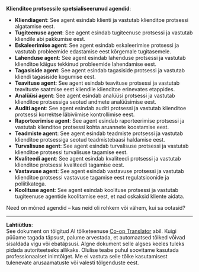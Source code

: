 <!--
CO_OP_TRANSLATOR_METADATA:
{
  "original_hash": "5be7b05ac3220c4fb91e9bd5a37a3794",
  "translation_date": "2025-10-11T11:08:52+00:00",
  "source_file": "08-multi-agent/solution/solution.md",
  "language_code": "et"
}
-->
**Klienditoe protsessile spetsialiseerunud agendid**:

- **Kliendiagent**: See agent esindab klienti ja vastutab klienditoe protsessi algatamise eest.
- **Tugiteenuse agent**: See agent esindab tugiteenuse protsessi ja vastutab kliendile abi pakkumise eest.
- **Eskaleerimise agent**: See agent esindab eskaleerimise protsessi ja vastutab probleemide edastamise eest kõrgemale tugitasemele.
- **Lahenduse agent**: See agent esindab lahenduse protsessi ja vastutab klienditoe käigus tekkinud probleemide lahendamise eest.
- **Tagasiside agent**: See agent esindab tagasiside protsessi ja vastutab kliendi tagasiside kogumise eest.
- **Teavituse agent**: See agent esindab teavituse protsessi ja vastutab teavituste saatmise eest kliendile klienditoe erinevates etappides.
- **Analüüsi agent**: See agent esindab analüüsi protsessi ja vastutab klienditoe protsessiga seotud andmete analüüsimise eest.
- **Auditi agent**: See agent esindab auditi protsessi ja vastutab klienditoe protsessi korrektse läbiviimise kontrollimise eest.
- **Raporteerimise agent**: See agent esindab raporteerimise protsessi ja vastutab klienditoe protsessi kohta aruannete koostamise eest.
- **Teadmiste agent**: See agent esindab teadmiste protsessi ja vastutab klienditoe protsessiga seotud teadmistebaasi haldamise eest.
- **Turvalisuse agent**: See agent esindab turvalisuse protsessi ja vastutab klienditoe protsessi turvalisuse tagamise eest.
- **Kvaliteedi agent**: See agent esindab kvaliteedi protsessi ja vastutab klienditoe protsessi kvaliteedi tagamise eest.
- **Vastavuse agent**: See agent esindab vastavuse protsessi ja vastutab klienditoe protsessi vastavuse tagamise eest regulatsioonide ja poliitikatega.
- **Koolituse agent**: See agent esindab koolituse protsessi ja vastutab tugiteenuse agentide koolitamise eest, et nad oskaksid kliente aidata.

Need on mõned agendid – kas neid oli rohkem või vähem, kui sa ootasid?

---

**Lahtiütlus**:  
See dokument on tõlgitud AI tõlketeenuse [Co-op Translator](https://github.com/Azure/co-op-translator) abil. Kuigi püüame tagada täpsust, palume arvestada, et automaatsed tõlked võivad sisaldada vigu või ebatäpsusi. Algne dokument selle algses keeles tuleks pidada autoriteetseks allikaks. Olulise teabe puhul soovitame kasutada professionaalset inimtõlget. Me ei vastuta selle tõlke kasutamisest tulenevate arusaamatuste või valesti tõlgenduste eest.